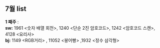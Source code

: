 ## 7월 list

**1 째주** :  
**sw:** 1961 <숫자 배열 회전>, 	1240 <단순 2진 암호코드>, 1242 <암호코드 스캔>, 4128 <요리사>   
**bj:** 1149 <RGB거리> , 11052 <붕어빵> ,1932 <정수 삼각형>